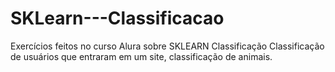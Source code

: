 # SKLearn---Classificacao
Exercícios feitos no curso Alura sobre SKLEARN Classificação
Classificação de usuários que entraram em um site, classificação de animais.
